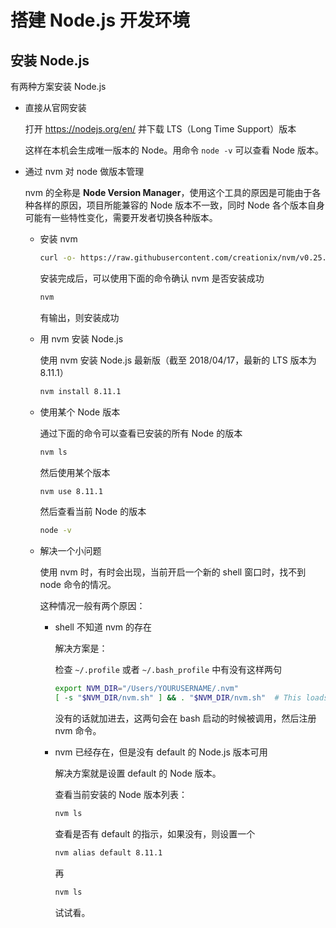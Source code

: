 # 搭建 Node.js 开发环境

## 安装 Node.js

有两种方案安装 Node.js

+   直接从官网安装

    打开 https://nodejs.org/en/ 并下载 LTS（Long Time Support）版本

    这样在本机会生成唯一版本的 Node。用命令 `node -v` 可以查看 Node 版本。

+   通过 nvm 对 node 做版本管理

    nvm 的全称是 **Node Version Manager**，使用这个工具的原因是可能由于各种各样的原因，项目所能兼容的 Node 版本不一致，同时 Node 各个版本自身可能有一些特性变化，需要开发者切换各种版本。

    +   安装 nvm

        ```bash
        curl -o- https://raw.githubusercontent.com/creationix/nvm/v0.25.2/install.sh | bash
        ```

        安装完成后，可以使用下面的命令确认 nvm 是否安装成功

        ```bash
        nvm
        ```

        有输出，则安装成功

    +   用 nvm 安装 Node.js

        使用 nvm 安装 Node.js 最新版（截至 2018/04/17，最新的 LTS 版本为 8.11.1）

        ```bash
        nvm install 8.11.1
        ```

    +   使用某个 Node 版本

        通过下面的命令可以查看已安装的所有 Node 的版本

        ```bash
        nvm ls
        ```

        然后使用某个版本

        ```bash
        nvm use 8.11.1
        ```

        然后查看当前 Node 的版本

        ```bash
        node -v
        ```

    +   解决一个小问题

        使用 nvm 时，有时会出现，当前开启一个新的 shell 窗口时，找不到 node 命令的情况。

        这种情况一般有两个原因：

        +   shell 不知道 nvm 的存在

            解决方案是：

            检查 `~/.profile` 或者 `~/.bash_profile` 中有没有这样两句

            ```bash
            export NVM_DIR="/Users/YOURUSERNAME/.nvm"
            [ -s "$NVM_DIR/nvm.sh" ] && . "$NVM_DIR/nvm.sh"  # This loads nvm
            ```

            没有的话就加进去，这两句会在 bash 启动的时候被调用，然后注册 nvm 命令。

        +   nvm 已经存在，但是没有 default 的 Node.js 版本可用

            解决方案就是设置 default 的 Node 版本。

            查看当前安装的 Node 版本列表：

            ```bash
            nvm ls
            ```

            查看是否有 default 的指示，如果没有，则设置一个

            ```bash
            nvm alias default 8.11.1
            ```

            再

            ```bash
            nvm ls
            ```

            试试看。